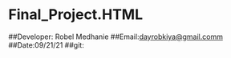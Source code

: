 # Final_Project.HTML
##Developer: Robel Medhanie
##Email:dayrobkiya@gmail.comm
##Date:09/21/21
##git:
